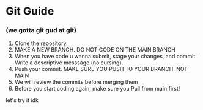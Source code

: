# Git Guide
### (we gotta git gud at git)

1. Clone the repository.
2. MAKE A NEW BRANCH. DO NOT CODE ON THE MAIN BRANCH
3. When you have code u wanna submit, stage your changes, and commit. Write a descriptive messsage (no cursing).
4. Push your commit. MAKE SURE YOU PUSH TO YOUR BRANCH. NOT MAIN
5. We will review the commits before merging them
6. Before you start coding again, make sure you Pull from main first!

let's try it idk
